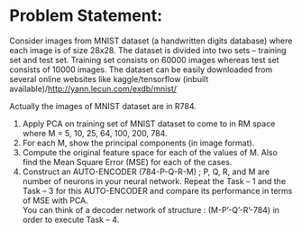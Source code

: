 # Problem Statement:   

Consider images from MNIST dataset (a handwritten digits database) where each image is of size
28x28. The dataset is divided into two sets – training set and test set. Training set consists on 60000
images whereas test set consists of 10000 images. The dataset can be easily downloaded from
several online websites like kaggle/tensorflow (inbuilt available)/http://yann.lecun.com/exdb/mnist/  
  
Actually the images of MNIST dataset are in R784.  
1. Apply PCA on training set of MNIST dataset to come to in RM space where M = 5, 10, 25, 64, 100, 200, 784.  
2. For each M, show the principal components (in image format).    
3. Compute the original feature space for each of the values of M. Also find the Mean Square Error (MSE) for each of the cases.    
4. Construct an AUTO-ENCODER (784-P-Q-R-M) ; P, Q, R, and M are number of neurons in your neural network. Repeat the Task – 1 and the Task – 3 for this AUTO-ENCODER and compare its performance in terms of MSE with PCA.    
You can think of a decoder network of structure : (M-P’-Q’-R’-784) in order to execute Task – 4.  
